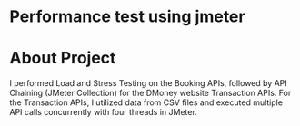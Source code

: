# Performance test using jmeter
# About Project
I performed Load and Stress Testing on the Booking APIs, followed by API Chaining (JMeter Collection) for the DMoney website Transaction APIs. 
For the Transaction APIs, I utilized data from CSV files and executed multiple API calls concurrently with four threads in JMeter.
